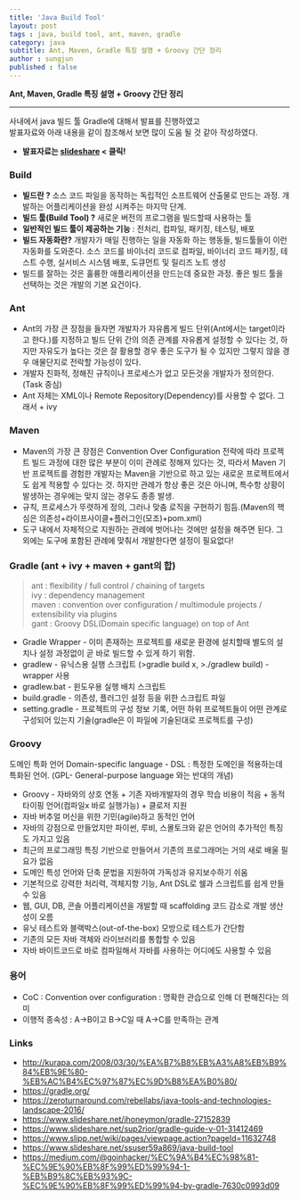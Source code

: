```yaml
---
title: 'Java Build Tool'  
layout: post  
tags : java, build tool, ant, maven, gradle
category: java
subtitle: Ant, Maven, Gradle 특징 설명 + Groovy 간단 정리
author : sungjun
published : false
---
```


**Ant, Maven, Gradle 특징 설명 + Groovy 간단 정리** 

---

사내에서 java 빌드 툴 Gradle에 대해서 발표를 진행하였고   
발표자료와 아래 내용을 같이 참조해서 보면 많이 도움 될 것 같아 작성하였다.  
- **발표자료는 [slideshare](https://www.slideshare.net/SungjunGwon1/gradle-89730981) < 클릭!**

### Build

- **빌드란 ?** 소스 코드 파일을 동작하는 독립적인 소프트웨어 산출물로 만드는 과정. 개발하는 어플리케이션을 완성 시켜주는 마지막 단계.
- **빌드 툴(Build Tool) ?** 새로운 버전의 프로그램을 빌드할때 사용하는 툴
- **일반적인 빌드 툴이 제공하는 기능** : 전처리, 컴파일, 패키징, 테스팅, 배포
- **빌드 자동화란?** 개발자가 매일 진행하는 일을 자동화 하는 행동들, 빌드툴들이 이런 자동화를 도와준다. 소스 코드를 바이너리 코드로 컴파일, 바이너리 코드 패키징, 테스트 수행, 실서비스 시스템 배포, 도큐먼트 및 릴리즈 노트 생성
- 빌드를 잘하는 것은 훌륭한 애플리케이션을 만드는데 중요한 과정. 좋은 빌드 툴을 선택하는 것은 개발의 기본 요건이다.

### Ant

-  Ant의 가장 큰 장점을 들자면 개발자가 자유롭게 빌드 단위(Ant에서는 target이라고 한다.)를 지정하고 빌드 단위 간의 의존 관계를 자유롭게 설정할 수 있다는 것, 하지만 자유도가 높다는 것은 잘 활용할 경우 좋은 도구가 될 수 있지만 그렇지 않을 경우 애물단지로 전락할 가능성이 있다.
- 개발자 친화적, 정해진 규칙이나 프로세스가 없고 모든것을 개발자가 정의한다. (Task 중심)
- Ant 자체는 XML이나 Remote Repository(Dependency)를 사용할 수 없다. 그래서 + ivy

### Maven

- Maven의 가장 큰 장점은 Convention Over Configuration 전략에 따라 프로젝트 빌드 과정에 대한 많은 부분이 이미 관례로 정해져 있다는 것, 따라서 Maven 기반 프로젝트를 경험한 개발자는 Maven을 기반으로 하고 있는 새로운 프로젝트에서도 쉽게 적용할 수 있다는 것. 하지만 관례가 항상 좋은 것은 아니며, 특수항 상황이 발생하는 경우에는 맞지 않는 경우도 종종 발생.
- 규칙, 프로세스가 뚜렷하게 정의, 그러나 맞춤 로직을 구현하기 힘듬.(Maven의 핵심은 의존성+라이프사이클+플러그인(모조)+pom.xml)
- 도구 내에서 자체적으로 지원하는 관례에 벗어나는 것에만 설정을 해주면 된다. 그 외에는 도구에 포함된 관례에 맞춰서 개발한다면 설정이 필요없다!

### Gradle (ant + ivy + maven + gant의 합)

> ant : flexibility / full control / chaining of targets   
 ivy : dependency management   
 maven : convention over configuration / multimodule projects / extensibility via plugins   
 gant : Groovy DSL(Domain specific language) on top of Ant   

- Gradle Wrapper - 이미 존재하는 프로젝트를 새로운 환경에 설치할때 별도의 설치나 설정 과정없이 곧 바로 빌드할 수 있게 하기 위함.
- gradlew - 유닉스용 실행 스크립트 (>gradle build x, >./gradlew build) - wrapper 사용
- gradlew.bat - 윈도우용 실행 배치 스크립트
- build.gradle - 의존성, 플러그인 설정 등을 위한 스크립트 파일
- setting.gradle - 프로젝트의 구성 정보 기록, 어떤 하위 프로젝트들이 어떤 관계로 구성되어 있는지 기술(gradle은 이 파일에 기술된대로 프로젝트를 구성)

### Groovy

도메인 특화 언어 Domain-specific language - DSL : 특정한 도메인을 적용하는데 특화된 언어. (GPL- General-purpose language 와는 반대의 개념)
- Groovy - 자바와의 상호 연동 + 기존 자바개발자의 경우 학습 비용이 적음 + 동적 타이핑 언어(컴파일x 바로 실행가능) + 클로저 지원
- 자바 버추얼 머신을 위한 기민(agile)하고 동적인 언어
- 자바의 강점으로 만들었지만 파이썬, 루비, 스몰토크와 같은 언어의 추가적인 특징도 가지고 있음
- 최근의 프로그래밍 특징 기반으로 만들어서 기존의 프로그래머는 거의 새로 배울 필요가 없음
- 도메인 특성 언어와 단축 문법을 지원하여 가독성과 유지보수하기 쉬움
- 기본적으로 강력한 처리력, 객체지항 기능, Ant DSL로 쉘과 스크립트를 쉽게 만들 수 있음
- 웹, GUI, DB, 콘솔 어플리케이션을 개발할 때 scaffolding 코드 감소로 개발 생산성이 오름
- 유닛 테스트와 블랙박스(out-of-the-box) 모방으로 테스트가 간단함
- 기존의 모든 자바 객체와 라이브러리를 통합할 수 있음
- 자바 바이트코드로 바로 컴파일해서 자바를 사용하는 어디에도 사용할 수 있음

### 용어
- CoC : Convention over configuration : 명확한 관습으로 인해 더 편해진다는 의미
- 이행적 종속성 :  A->B이고 B->C일 때 A->C를 만족하는 관계

### Links
- <http://kurapa.com/2008/03/30/%EA%B7%B8%EB%A3%A8%EB%B9%84%EB%9E%80-%EB%AC%B4%EC%97%87%EC%9D%B8%EA%B0%80/>
- <https://gradle.org/>
- <https://zeroturnaround.com/rebellabs/java-tools-and-technologies-landscape-2016/>
- <https://www.slideshare.net/ihoneymon/gradle-27152839>
- <https://www.slideshare.net/sup2rior/gradle-guide-v-01-31412469>
- <https://www.slipp.net/wiki/pages/viewpage.action?pageId=11632748>
- <https://www.slideshare.net/ssuser59a869/java-build-tool>
- <https://medium.com/@goinhacker/%EC%9A%B4%EC%98%81-%EC%9E%90%EB%8F%99%ED%99%94-1-%EB%B9%8C%EB%93%9C-%EC%9E%90%EB%8F%99%ED%99%94-by-gradle-7630c0993d09>
